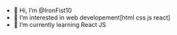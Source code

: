 - 👋 Hi, I’m @IronFist10
- 👀 I’m interested in web developement[html css js react]
- 🌱 I’m currently learning React JS

<!---
IronFist10/IronFist10 is a ✨ special ✨ repository because its `README.md` (this file) appears on your GitHub profile.
You can click the Preview link to take a look at your changes.
--->
